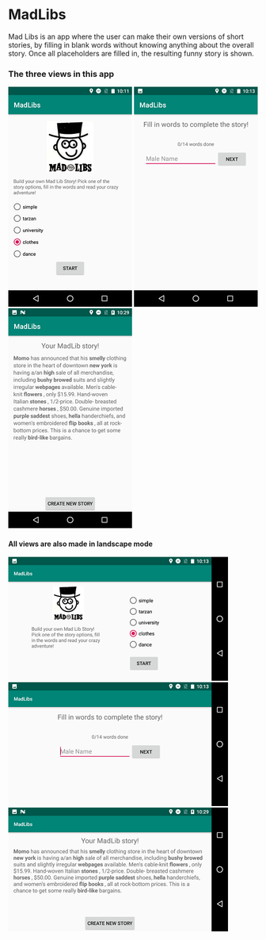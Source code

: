 # MadLibs

Mad Libs is an app where the user can make their own versions of short stories, by filling in blank words without knowing anything about the overall story. 
Once all placeholders are filled in, the resulting funny story is shown.

### The three views in this app
![alt text](https://github.com/inayrus/MadLibs/blob/master/doc/first_activity.png)
![alt text](https://github.com/inayrus/MadLibs/blob/master/doc/sec_activity.png)
![alt text](https://github.com/inayrus/MadLibs/blob/master/doc/third_activity.png)


#### All views are also made in landscape mode
![alt text](https://github.com/inayrus/MadLibs/blob/master/doc/first_activity_land.png)
![alt text](https://github.com/inayrus/MadLibs/blob/master/doc/sec_activity_land.png)
![alt text](https://github.com/inayrus/MadLibs/blob/master/doc/third_activity_land.png)
